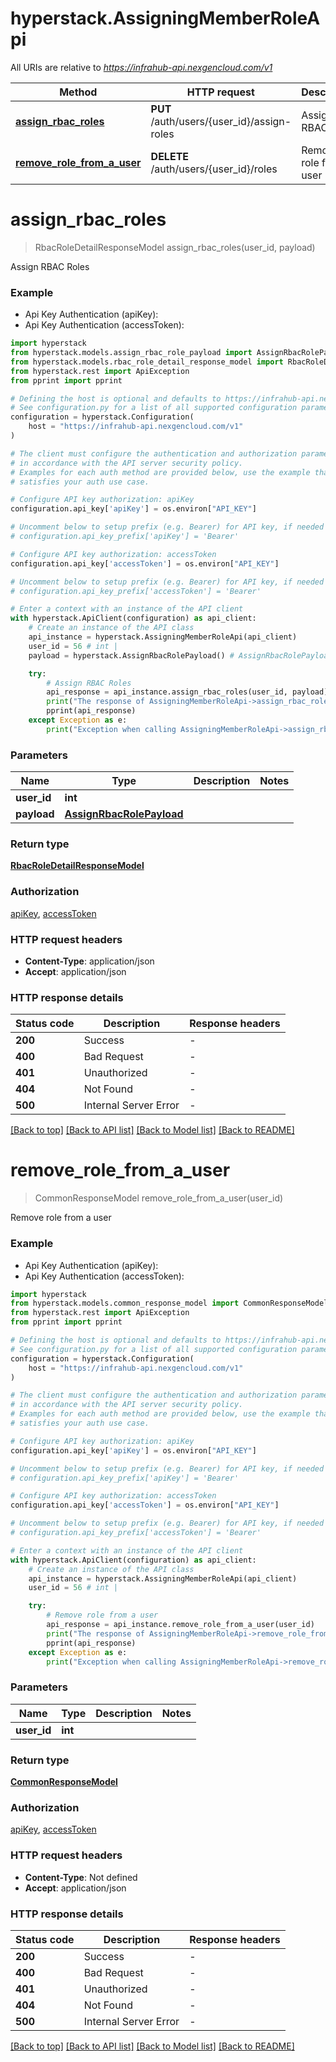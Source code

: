 # hyperstack.AssigningMemberRoleApi

All URIs are relative to *https://infrahub-api.nexgencloud.com/v1*

Method | HTTP request | Description
------------- | ------------- | -------------
[**assign_rbac_roles**](AssigningMemberRoleApi.md#assign_rbac_roles) | **PUT** /auth/users/{user_id}/assign-roles | Assign RBAC Roles
[**remove_role_from_a_user**](AssigningMemberRoleApi.md#remove_role_from_a_user) | **DELETE** /auth/users/{user_id}/roles | Remove role from a user


# **assign_rbac_roles**
> RbacRoleDetailResponseModel assign_rbac_roles(user_id, payload)

Assign RBAC Roles

### Example

* Api Key Authentication (apiKey):
* Api Key Authentication (accessToken):

```python
import hyperstack
from hyperstack.models.assign_rbac_role_payload import AssignRbacRolePayload
from hyperstack.models.rbac_role_detail_response_model import RbacRoleDetailResponseModel
from hyperstack.rest import ApiException
from pprint import pprint

# Defining the host is optional and defaults to https://infrahub-api.nexgencloud.com/v1
# See configuration.py for a list of all supported configuration parameters.
configuration = hyperstack.Configuration(
    host = "https://infrahub-api.nexgencloud.com/v1"
)

# The client must configure the authentication and authorization parameters
# in accordance with the API server security policy.
# Examples for each auth method are provided below, use the example that
# satisfies your auth use case.

# Configure API key authorization: apiKey
configuration.api_key['apiKey'] = os.environ["API_KEY"]

# Uncomment below to setup prefix (e.g. Bearer) for API key, if needed
# configuration.api_key_prefix['apiKey'] = 'Bearer'

# Configure API key authorization: accessToken
configuration.api_key['accessToken'] = os.environ["API_KEY"]

# Uncomment below to setup prefix (e.g. Bearer) for API key, if needed
# configuration.api_key_prefix['accessToken'] = 'Bearer'

# Enter a context with an instance of the API client
with hyperstack.ApiClient(configuration) as api_client:
    # Create an instance of the API class
    api_instance = hyperstack.AssigningMemberRoleApi(api_client)
    user_id = 56 # int | 
    payload = hyperstack.AssignRbacRolePayload() # AssignRbacRolePayload | 

    try:
        # Assign RBAC Roles
        api_response = api_instance.assign_rbac_roles(user_id, payload)
        print("The response of AssigningMemberRoleApi->assign_rbac_roles:\n")
        pprint(api_response)
    except Exception as e:
        print("Exception when calling AssigningMemberRoleApi->assign_rbac_roles: %s\n" % e)
```



### Parameters


Name | Type | Description  | Notes
------------- | ------------- | ------------- | -------------
 **user_id** | **int**|  | 
 **payload** | [**AssignRbacRolePayload**](AssignRbacRolePayload.md)|  | 

### Return type

[**RbacRoleDetailResponseModel**](RbacRoleDetailResponseModel.md)

### Authorization

[apiKey](../README.md#apiKey), [accessToken](../README.md#accessToken)

### HTTP request headers

 - **Content-Type**: application/json
 - **Accept**: application/json

### HTTP response details

| Status code | Description | Response headers |
|-------------|-------------|------------------|
**200** | Success |  -  |
**400** | Bad Request |  -  |
**401** | Unauthorized |  -  |
**404** | Not Found |  -  |
**500** | Internal Server Error |  -  |

[[Back to top]](#) [[Back to API list]](../README.md#documentation-for-api-endpoints) [[Back to Model list]](../README.md#documentation-for-models) [[Back to README]](../README.md)

# **remove_role_from_a_user**
> CommonResponseModel remove_role_from_a_user(user_id)

Remove role from a user

### Example

* Api Key Authentication (apiKey):
* Api Key Authentication (accessToken):

```python
import hyperstack
from hyperstack.models.common_response_model import CommonResponseModel
from hyperstack.rest import ApiException
from pprint import pprint

# Defining the host is optional and defaults to https://infrahub-api.nexgencloud.com/v1
# See configuration.py for a list of all supported configuration parameters.
configuration = hyperstack.Configuration(
    host = "https://infrahub-api.nexgencloud.com/v1"
)

# The client must configure the authentication and authorization parameters
# in accordance with the API server security policy.
# Examples for each auth method are provided below, use the example that
# satisfies your auth use case.

# Configure API key authorization: apiKey
configuration.api_key['apiKey'] = os.environ["API_KEY"]

# Uncomment below to setup prefix (e.g. Bearer) for API key, if needed
# configuration.api_key_prefix['apiKey'] = 'Bearer'

# Configure API key authorization: accessToken
configuration.api_key['accessToken'] = os.environ["API_KEY"]

# Uncomment below to setup prefix (e.g. Bearer) for API key, if needed
# configuration.api_key_prefix['accessToken'] = 'Bearer'

# Enter a context with an instance of the API client
with hyperstack.ApiClient(configuration) as api_client:
    # Create an instance of the API class
    api_instance = hyperstack.AssigningMemberRoleApi(api_client)
    user_id = 56 # int | 

    try:
        # Remove role from a user
        api_response = api_instance.remove_role_from_a_user(user_id)
        print("The response of AssigningMemberRoleApi->remove_role_from_a_user:\n")
        pprint(api_response)
    except Exception as e:
        print("Exception when calling AssigningMemberRoleApi->remove_role_from_a_user: %s\n" % e)
```



### Parameters


Name | Type | Description  | Notes
------------- | ------------- | ------------- | -------------
 **user_id** | **int**|  | 

### Return type

[**CommonResponseModel**](CommonResponseModel.md)

### Authorization

[apiKey](../README.md#apiKey), [accessToken](../README.md#accessToken)

### HTTP request headers

 - **Content-Type**: Not defined
 - **Accept**: application/json

### HTTP response details

| Status code | Description | Response headers |
|-------------|-------------|------------------|
**200** | Success |  -  |
**400** | Bad Request |  -  |
**401** | Unauthorized |  -  |
**404** | Not Found |  -  |
**500** | Internal Server Error |  -  |

[[Back to top]](#) [[Back to API list]](../README.md#documentation-for-api-endpoints) [[Back to Model list]](../README.md#documentation-for-models) [[Back to README]](../README.md)

